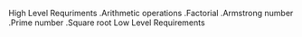 High Level Requriments
.Arithmetic operations
.Factorial
.Armstrong number
.Prime number
.Square root
Low Level Requirements
